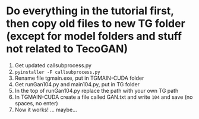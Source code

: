 # Do everything in the tutorial first, then copy old files to new TG folder (except for model folders and stuff not related to TecoGAN)

1. Get updated callsubprocess.py
2. `pyinstaller -F callsubprocess.py`
3. Rename file tgmain.exe, put in TGMAIN-CUDA folder
4. Get runGan104.py and main104.py, put in TG folder
5. In the top of runGan104.py replace the path with your own TG path
6. In TGMAIN-CUDA create a file called GAN.txt and write `104` and save (no spaces, no enter)
7. Now it works! ... maybe...
